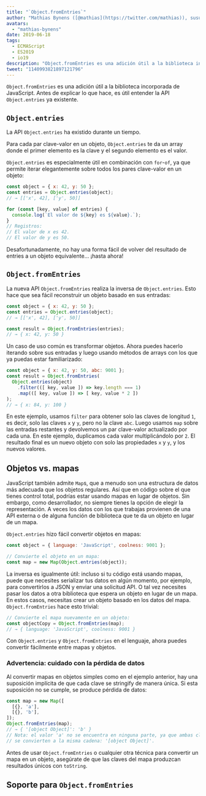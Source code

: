 ```yaml
---
title: "`Object.fromEntries`"
author: "Mathias Bynens ([@mathias](https://twitter.com/mathias)), susurrador de JavaScript"
avatars: 
  - "mathias-bynens"
date: 2019-06-18
tags: 
  - ECMAScript
  - ES2019
  - io19
description: "Object.fromEntries es una adición útil a la biblioteca incorporada de JavaScript que complementa Object.entries."
tweet: "1140993821897121796"
---
```

`Object.fromEntries` es una adición útil a la biblioteca incorporada de JavaScript. Antes de explicar lo que hace, es útil entender la API `Object.entries` ya existente.

## `Object.entries`

La API `Object.entries` ha existido durante un tiempo.

<feature-support chrome="54"
                 firefox="47"
                 safari="10.1"
                 nodejs="7"
                 babel="yes https://github.com/zloirock/core-js#ecmascript-object"></feature-support>

Para cada par clave-valor en un objeto, `Object.entries` te da un array donde el primer elemento es la clave y el segundo elemento es el valor.

`Object.entries` es especialmente útil en combinación con `for`-`of`, ya que permite iterar elegantemente sobre todos los pares clave-valor en un objeto:

```js
const object = { x: 42, y: 50 };
const entries = Object.entries(object);
// → [['x', 42], ['y', 50]]

for (const [key, value] of entries) {
  console.log(`El valor de ${key} es ${value}.`);
}
// Registros:
// El valor de x es 42.
// El valor de y es 50.
```

Desafortunadamente, no hay una forma fácil de volver del resultado de entries a un objeto equivalente... ¡hasta ahora!

## `Object.fromEntries`

La nueva API `Object.fromEntries` realiza la inversa de `Object.entries`. Esto hace que sea fácil reconstruir un objeto basado en sus entradas:

```js
const object = { x: 42, y: 50 };
const entries = Object.entries(object);
// → [['x', 42], ['y', 50]]

const result = Object.fromEntries(entries);
// → { x: 42, y: 50 }
```

Un caso de uso común es transformar objetos. Ahora puedes hacerlo iterando sobre sus entradas y luego usando métodos de arrays con los que ya puedas estar familiarizado:

```js
const object = { x: 42, y: 50, abc: 9001 };
const result = Object.fromEntries(
  Object.entries(object)
    .filter(([ key, value ]) => key.length === 1)
    .map(([ key, value ]) => [ key, value * 2 ])
);
// → { x: 84, y: 100 }
```

En este ejemplo, usamos `filter` para obtener solo las claves de longitud `1`, es decir, solo las claves `x` y `y`, pero no la clave `abc`. Luego usamos `map` sobre las entradas restantes y devolvemos un par clave-valor actualizado por cada una. En este ejemplo, duplicamos cada valor multiplicándolo por `2`. El resultado final es un nuevo objeto con solo las propiedades `x` y `y`, y los nuevos valores.

<!--truncate-->
## Objetos vs. mapas

JavaScript también admite `Map`s, que a menudo son una estructura de datos más adecuada que los objetos regulares. Así que en código sobre el que tienes control total, podrías estar usando mapas en lugar de objetos. Sin embargo, como desarrollador, no siempre tienes la opción de elegir la representación. A veces los datos con los que trabajas provienen de una API externa o de alguna función de biblioteca que te da un objeto en lugar de un mapa.

`Object.entries` hizo fácil convertir objetos en mapas:

```js
const object = { language: 'JavaScript', coolness: 9001 };

// Convierte el objeto en un mapa:
const map = new Map(Object.entries(object));
```

La inversa es igualmente útil: incluso si tu código está usando mapas, puede que necesites serializar tus datos en algún momento, por ejemplo, para convertirlos a JSON y enviar una solicitud API. O tal vez necesites pasar los datos a otra biblioteca que espera un objeto en lugar de un mapa. En estos casos, necesitas crear un objeto basado en los datos del mapa. `Object.fromEntries` hace esto trivial:

```js
// Convierte el mapa nuevamente en un objeto:
const objectCopy = Object.fromEntries(map);
// → { language: 'JavaScript', coolness: 9001 }
```

Con `Object.entries` y `Object.fromEntries` en el lenguaje, ahora puedes convertir fácilmente entre mapas y objetos.

### Advertencia: cuidado con la pérdida de datos

Al convertir mapas en objetos simples como en el ejemplo anterior, hay una suposición implícita de que cada clave se stringify de manera única. Si esta suposición no se cumple, se produce pérdida de datos:

```js
const map = new Map([
  [{}, 'a'],
  [{}, 'b'],
]);
Object.fromEntries(map);
// → { '[object Object]': 'b' }
// Nota: el valor 'a' no se encuentra en ninguna parte, ya que ambas claves
// se convierten a la misma cadena: '[object Object]'.
```

Antes de usar `Object.fromEntries` o cualquier otra técnica para convertir un mapa en un objeto, asegúrate de que las claves del mapa produzcan resultados únicos con `toString`.

## Soporte para `Object.fromEntries`

<feature-support chrome="73 /blog/v8-release-73#object.fromentries"
                 firefox="63"
                 safari="12.1"
                 nodejs="12 https://twitter.com/mathias/status/1120700101637353473"
                 babel="yes https://github.com/zloirock/core-js#ecmascript-object"></feature-support>
